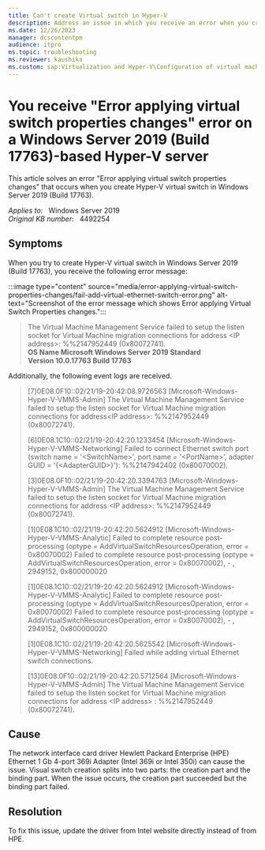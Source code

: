 ```yaml
---
title: Can't create Virtual switch in Hyper-V
description: Address an issue in which you receive an error when you create Hyper-V virtual switch in Windows Server 2019 (Build 17763).
ms.date: 12/26/2023
manager: dcscontentpm
audience: itpro
ms.topic: troubleshooting
ms.reviewer: kaushika
ms.custom: sap:Virtualization and Hyper-V\Configuration of virtual machine settings, csstroubleshoot
---
```

# You receive "Error applying virtual switch properties changes" error on a Windows Server 2019 (Build 17763)-based Hyper-V server

This article solves an error "Error applying virtual switch properties changes" that occurs when you create Hyper-V virtual switch in Windows Server 2019 (Build 17763).

_Applies to:_ &nbsp; Windows Server 2019  
_Original KB number:_ &nbsp; 4492254

## Symptoms

When you try to create Hyper-V virtual switch in Windows Server 2019 (Build 17763), you receive the following error message:

:::image type="content" source="media/error-applying-virtual-switch-properties-changes/fail-add-virtual-ethernet-switch-error.png" alt-text="Screenshot of the error message which shows Error applying Virtual Switch Properties changes.":::  

> The Virtual Machine Management Service failed to setup the listen socket for Virtual Machine migration connections for address \<IP address>: %%2147952449 (0x80072741).  
 **OS Name Microsoft Windows Server 2019 Standard**  
 **Version 10.0.17763 Build 17763**  

Additionally, the following event logs are received.

 > [7]0E08.0F10::02/21/19-20:42:08.9726563 [Microsoft-Windows-Hyper-V-VMMS-Admin] The Virtual Machine Management Service failed to setup the listen socket for Virtual Machine migration connections for address\<IP address>: %%2147952449 (0x80072741).  
 >
 > [6]0E08.1C10::02/21/19-20:42:20.1233454 [Microsoft-Windows-Hyper-V-VMMS-Networking] Failed to connect Ethernet switch port (switch name = '\<SwitchName>', port name = '\<PortName>', adapter GUID = '{\<AdapterGUID>}'): %%2147942402 (0x80070002).  
 >
 > [3]0E08.0F10::02/21/19-20:42:20.3394763 [Microsoft-Windows-Hyper-V-VMMS-Admin] The Virtual Machine Management Service failed to setup the listen socket for Virtual Machine migration connections for address \<IP address>: %%2147952449 (0x80072741).  
 >
 > [1]0E08.1C10::02/21/19-20:42:20.5624912 [Microsoft-Windows-Hyper-V-VMMS-Analytic] Failed to complete resource post-processing (optype = AddVirtualSwitchResourcesOperation, error = 0x80070002) Failed to complete resource post-processing (optype = AddVirtualSwitchResourcesOperation, error = 0x80070002), - , 2949152, 0x800000020  
 >
 > [1]0E08.1C10::02/21/19-20:42:20.5624912 [Microsoft-Windows-Hyper-V-VMMS-Analytic] Failed to complete resource post-processing (optype = AddVirtualSwitchResourcesOperation, error = 0x80070002) Failed to complete resource post-processing (optype = AddVirtualSwitchResourcesOperation, error = 0x80070002), - , 2949152, 0x800000020  
 >
 > [1]0E08.1C10::02/21/19-20:42:20.5625542 [Microsoft-Windows-Hyper-V-VMMS-Networking] Failed while adding virtual Ethernet switch connections.  
 >
 > [13]0E08.0F10::02/21/19-20:42:20.5712564 [Microsoft-Windows-Hyper-V-VMMS-Admin] The Virtual Machine Management Service failed to setup the listen socket for Virtual Machine migration connections for address \<IP address> : %%2147952449 (0x80072741).  

## Cause

The network interface card driver Hewlett Packard Enterprise (HPE) Ethernet 1 Gb 4-port 369i Adapter (Intel 369i or Intel 350i) can cause the issue. Visual switch creation splits into two parts: the creation part and the binding part. When the issue occurs, the creation part succeeded but the binding part failed.

## Resolution

To fix this issue, update the driver from Intel website directly instead of from HPE.

